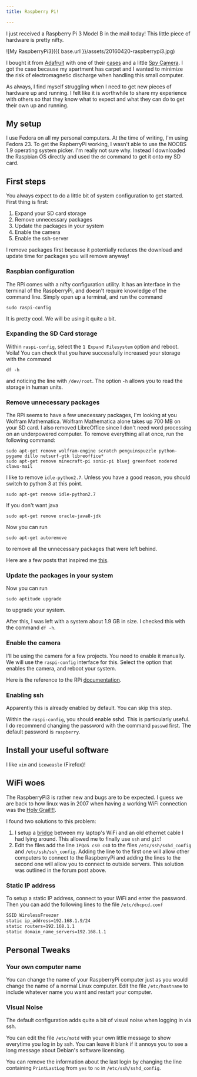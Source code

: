 ```yaml
---
title: Raspberry Pi!

---
```


I just received a Raspberry Pi 3 Model B in the mail today! This little piece of hardware is pretty nifty.

![My RaspberryPi3]({{ base.url }}/assets/20160420-raspberrypi3.jpg)

I bought it from [Adafruit](https://www.adafruit.com/) with one of their [cases](https://www.adafruit.com/products/2258) and a little [Spy Camera](https://www.adafruit.com/products/1937). I got the case because my apartment has carpet and I wanted to minimize the risk of electromagnetic discharge when handling this small computer.

As always, I find myself struggling when I need to get new pieces of hardware up and running. I felt like it is worthwhile to share my experience with others so that they know what to expect and what they can do to get their own up and running.

## My setup
I use Fedora on all my personal computers. At the time of writing, I'm using Fedora 23. To get the RapberryPi working, I wasn't able to use the NOOBS 1.9 operating system picker. I'm really not sure why. Instead I downloaded the Raspbian OS directly and used the `dd` command to get it onto my SD card.

## First steps
You always expect to do a little bit of system configuration to get started. First thing is first:

  1. Expand your SD card storage
  2. Remove unnecessary packages
  3. Update the packages in your system
  4. Enable the camera
  5. Enable the ssh-server


I remove packages first because it potentially reduces the download and update time for packages you will remove anyway!

### Raspbian configuration
The RPi comes with a nifty configuration utility. It has an interface in the terminal of the RaspberryPi, and doesn't require knowledge of the command line. Simply open up a terminal, and run the command

```
sudo raspi-config
```

It is pretty cool. We will be using it quite a bit.

### Expanding the SD Card storage
Within `raspi-config`, select the `1 Expand Filesystem` option and reboot. Voila! You can check that you have successfully increased your storage with the command
```
df -h
```
and noticing the line with `/dev/root`. The option `-h` allows you to read the storage in human units.

### Remove unnecessary packages
The RPi seems to have a few unecessary packages, I'm looking at you Wolfram Mathematica. Wolfram Mathematica alone takes up 700 MB on your SD card. I also removed LibreOffice since I don't need word processing on an underpowered computer.
To remove everything all at once, run the following command:

```
sudo apt-get remove wolfram-engine scratch penguinspuzzle python-pygame dillo netsurf-gtk libreoffice* 
sudo apt-get remove minecraft-pi sonic-pi bluej greenfoot nodered claws-mail
```

I like to remove `idle-python2.7`. Unless you have a good reason, you should switch to python 3 at this point.

```
sudo apt-get remove idle-python2.7
```

If you don't want java

```
sudo apt-get remove oracle-java8-jdk
```

Now you can run

```
sudo apt-get autoremove
```
to remove all the unnecessary packages that were left behind.

Here are a few posts that inspired me [this](https://glenngeenen.be/strip-down-raspbian/).

### Update the packages in your system
Now you can run 
```
sudo aptitude upgrade
```
to upgrade your system.

After this, I was left with a system about 1.9 GB in size. I checked this with the command `df -h`.

### Enable the camera
I'll be using the camera for a few projects. You need to enable it manually. We will use the `raspi-config` interface for this.
Select the option that enables the camera, and reboot your system.

Here is the reference to the RPi [documentation](https://www.raspberrypi.org/documentation/usage/camera/python/README.md).

### Enabling ssh
Apparently this is already enabled by default. You can skip this step.

Within the `raspi-config`, you should enable sshd. This is particularly useful. I do recommend changing the password with the command `passwd` first. The default password is `raspberry`.

## Install your useful software
I like `vim` and `iceweasle` (Firefox)!

## WiFi woes
The RaspberryPi3 is rather new and bugs are to be expected. I guess we are back to how linux was in 2007 when having a working WiFi connection was the [Holy Grail!!!](https://www.raspberrypi.org/forums/viewtopic.php?f=28&t=138631&start=25).

I found two solutions to this problem:

  1. I setup a [bridge](https://major.io/2015/03/29/share-a-wireless-connection-via-ethernet-in-gnome-3-14/) between my laptop's WiFi and an old ethernet cable I had lying around. This allowed me to finally use `ssh` and `git`!
  2. Edit the files add the line `IPQoS cs0 cs0` to the files `/etc/ssh/sshd_config` and `/etc/ssh/ssh_config`. Adding the line to the first one will allow other computers to connect to the RaspberryPi and adding the lines to the second one will allow you to connect to outside servers. This solution was outlined in the forum post above.

### Static IP address
To setup a static IP address, connect to your WiFi and enter the password. Then you can add the following lines to the file `/etc/dhcpcd.conf`

```sh
SSID WirelessFreezer
static ip_address=192.168.1.9/24
static routers=192.168.1.1
static domain_name_servers=192.168.1.1
```

## Personal Tweaks

### Your own computer name
You can change the name of your RaspberryPi computer just as you would change the name of a normal Linux computer. Edit the file `/etc/hostname` to include whatever name you want and restart your computer.

### Visual Noise
The default configuration adds quite a bit of visual noise when logging in via ssh.

You can edit the file `/etc/motd` with your own little message to show everytime you log in by ssh.
You can leave it blank if it annoys you to see a long message about Debian's software licensing.

You can remove the information about the last login by changing the line containing `PrintLastLog` from `yes` to `no` in `/etc/ssh/sshd_config`.

